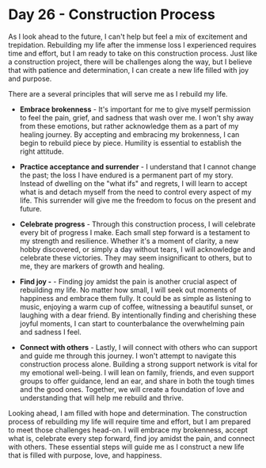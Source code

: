 # Day 26 - Construction Process

As I look ahead to the future, I can't help but feel a mix of excitement and trepidation. Rebuilding my life after the immense loss I experienced requires time and effort, but I am ready to take on this construction process. Just like a construction project, there will be challenges along the way, but I believe that with patience and determination, I can create a new life filled with joy and purpose.

There are a several principles that will serve me as I rebuild my life.

- **Embrace brokenness** - It's important for me to give myself permission to feel the pain, grief,
    and sadness that wash over me. I won't shy away from these emotions, but rather acknowledge
    them as a part of my healing journey. By accepting and embracing my brokenness, I can begin to
    rebuild piece by piece.  Humility is essential to establish the right attitude.

- **Practice acceptance and surrender** - I understand that I cannot change the past; the loss I
    have endured is a permanent part of my story. Instead of dwelling on the "what ifs" and
    regrets, I will learn to accept what is and detach myself from the need to control every aspect
    of my life. This surrender will give me the freedom to focus on the present and future.

- **Celebrate progress** - Through this construction process, I will celebrate every bit of
    progress I make. Each small step forward is a testament to my strength and resilience. Whether
    it's a moment of clarity, a new hobby discovered, or simply a day without tears, I will
    acknowledge and celebrate these victories. They may seem insignificant to others, but to me,
    they are markers of growth and healing.

- **Find joy -** - Finding joy amidst the pain is another crucial aspect of rebuilding my life.
    No matter how small, I will seek out moments of happiness and embrace them fully. It could be
    as simple as listening to music, enjoying a warm cup of coffee, witnessing a beautiful sunset,
    or laughing with a dear friend. By intentionally finding and cherishing these joyful moments, I
    can start to counterbalance the overwhelming pain and sadness I feel.

- **Connect with others** - Lastly, I will connect with others who can support and guide me through
    this journey. I won't attempt to navigate this construction process alone. Building a strong
    support network is vital for my emotional well-being. I will lean on family, friends, and even
    support groups to offer guidance, lend an ear, and share in both the tough times and the good
    ones. Together, we will create a foundation of love and understanding that will help me rebuild
    and thrive.


Looking ahead, I am filled with hope and determination. The construction process of rebuilding my
life will require time and effort, but I am prepared to meet those challenges head-on. I will
embrace my brokenness, accept what is, celebrate every step forward, find joy amidst the pain, and
connect with others. These essential steps will guide me as I construct a new life that is filled
with purpose, love, and happiness.